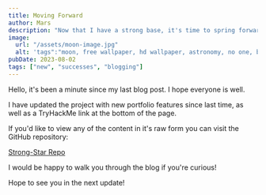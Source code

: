 ```yaml
---
title: Moving Forward
author: Mars
description: "Now that I have a strong base, it's time to spring forward!"
image:
  url: "/assets/moon-image.jpg"
  alt: 'tags":"moon, free wallpaper, hd wallpaper, astronomy, no one, beautiful wallpaper, 4k wallpaper 1920x1080, planet, laptop wallpaper, the science, space, 4k wallpaper, astrology, wallpaper hd, spherical, galaxy, full hd wallpaper, space wallpaper, sky, intelligence service, desktop wallpaper, sky background'
pubDate: 2023-08-02
tags: ["new", "successes", "blogging"]
---
```


Hello, it's been a minute since my last blog post. I hope everyone is well.

I have updated the project with new portfolio features since last time, as well as a TryHackMe link at the bottom of the page.

If you'd like to view any of the content in it's raw form you can visit the GitHub repository:

[Strong-Star Repo](https://github.com/ryan-theengineer/strong-star-starter/)

I would be happy to walk you through the blog if you're curious!

Hope to see you in the next update!
